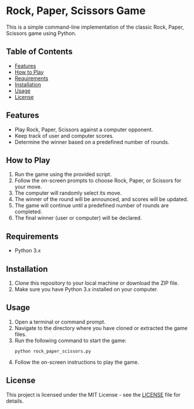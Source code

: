 # Rock, Paper, Scissors Game

This is a simple command-line implementation of the classic Rock, Paper, Scissors game using Python.

## Table of Contents
- [Features](#features)
- [How to Play](#how-to-play)
- [Requirements](#requirements)
- [Installation](#installation)
- [Usage](#usage)
- [License](#license)

## Features
- Play Rock, Paper, Scissors against a computer opponent.
- Keep track of user and computer scores.
- Determine the winner based on a predefined number of rounds.

## How to Play
1. Run the game using the provided script.
2. Follow the on-screen prompts to choose Rock, Paper, or Scissors for your move.
3. The computer will randomly select its move.
4. The winner of the round will be announced, and scores will be updated.
5. The game will continue until a predefined number of rounds are completed.
6. The final winner (user or computer) will be declared.

## Requirements
- Python 3.x

## Installation
1. Clone this repository to your local machine or download the ZIP file.
2. Make sure you have Python 3.x installed on your computer.

## Usage
1. Open a terminal or command prompt.
2. Navigate to the directory where you have cloned or extracted the game files.
3. Run the following command to start the game:
   ```
   python rock_paper_scissors.py
   ```
4. Follow the on-screen instructions to play the game.

## License
This project is licensed under the MIT License - see the [LICENSE](LICENSE) file for details.
